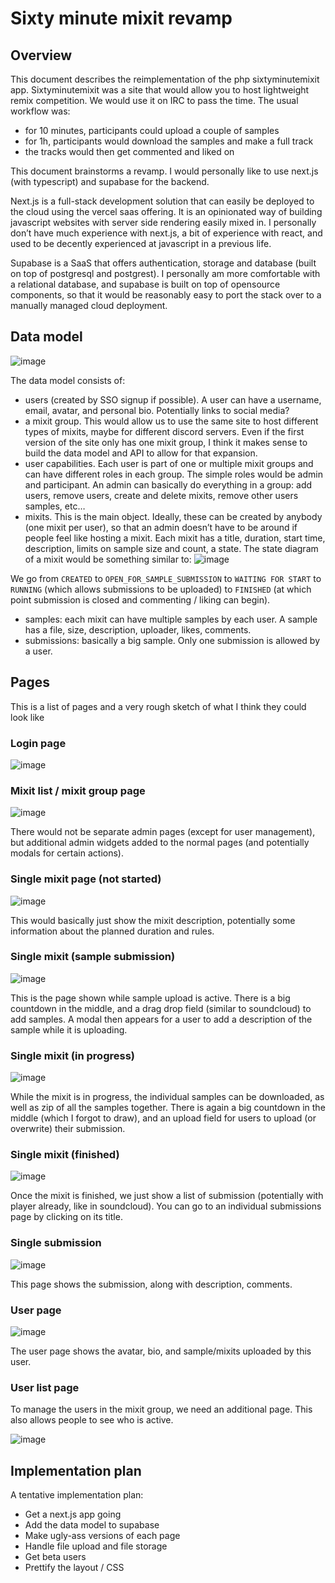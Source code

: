 # Sixty minute mixit revamp
## Overview
This document describes the reimplementation of the php sixtyminutemixit app. Sixtyminutemixit was a site that would allow you to host lightweight remix competition. We would use it on IRC to pass the time. The usual workflow was:
* for 10 minutes, participants could upload a couple of samples
* for 1h, participants would download the samples and make a full track
* the tracks would then get commented and liked on

This document brainstorms a revamp. I would personally like to use next.js (with typescript) and supabase for the backend. 

Next.js is a full-stack development solution that can easily be deployed to the cloud using the vercel saas offering. It is an opinionated way of building javascript websites with server side rendering easily mixed in. I personally don’t have much experience with next.js, a bit of experience with react, and used to be decently experienced at javascript in a previous life.

Supabase is a SaaS that offers authentication, storage and database (built on top of postgresql and postgrest). I personally am more comfortable with a relational database, and supabase is built on top of opensource components, so that it would be reasonably easy to port the stack over to a manually managed cloud deployment.

## Data model
![image](https://user-images.githubusercontent.com/128441/145682338-9f680781-4edb-4dd8-b1e8-2372a24dd2d0.png)

The data model consists of:
* users (created by SSO signup if possible). A user can have a username, email, avatar, and personal bio. Potentially links to social media?
* a mixit group. This would allow us to use the same site to host different types of mixits, maybe for different discord servers. Even if the first version of the site only has one mixit group, I think it makes sense to build the data model and API to allow for that expansion.
* user capabilities. Each user is part of one or multiple mixit groups and can have different roles in each group. The simple roles would be admin and participant. An admin can basically do everything in a group: add users, remove users, create and delete mixits, remove other users samples, etc…
* mixits. This is the main object. Ideally, these can be created by anybody (one mixit per user), so that an admin doesn’t have to be around if people feel like hosting a mixit. Each mixit has a title, duration, start time, description, limits on sample size and count, a state. The state diagram of a mixit would be something similar to:
![image](https://user-images.githubusercontent.com/128441/145682344-74f66576-142f-47f5-bd6d-cfe1c8d1ec95.png)

We go from `CREATED` to `OPEN_FOR_SAMPLE_SUBMISSION` to `WAITING FOR START` to `RUNNING` (which allows submissions to be uploaded) to `FINISHED` (at which point submission is closed and commenting / liking can begin).
* samples: each mixit can have multiple samples by each user. A sample has a file, size, description, uploader, likes, comments.
* submissions: basically a big sample. Only one submission is allowed by a user.

## Pages
This is a list of pages and a very rough sketch of what I think they could look like

### Login page
![image](https://user-images.githubusercontent.com/128441/145682353-11d2f6c0-f474-49a7-95d5-5607a0a92b23.png)

### Mixit list / mixit group page
![image](https://user-images.githubusercontent.com/128441/145682356-d22f838d-f6e9-4155-81bf-815d070eaac7.png)

There would not be separate admin pages (except for user management), but additional admin widgets added to the normal pages (and potentially modals for certain actions).

### Single mixit page (not started)

![image](https://user-images.githubusercontent.com/128441/145682359-65ab7177-f1c3-466a-930d-7d8de1aabe40.png)

This would basically just show the mixit description, potentially some information about the planned duration and rules.

### Single mixit (sample submission)

![image](https://user-images.githubusercontent.com/128441/145682362-01708c74-319d-4c98-914b-bffaac07ae2b.png)

This is the page shown while sample upload is active. There is a big countdown in the middle, and a drag drop field (similar to soundcloud) to add samples. A modal then appears for a user to add a description of the sample while it is uploading.

### Single mixit (in progress)

![image](https://user-images.githubusercontent.com/128441/145682373-c5325d7d-348f-40b8-b869-82e37843d3b2.png)

While the mixit is in progress, the individual samples can be downloaded, as well as zip of all the samples together. There is again a big countdown in the middle (which I forgot to draw), and an upload field for users to upload (or overwrite) their submission.

### Single mixit (finished)

![image](https://user-images.githubusercontent.com/128441/145682383-91e67083-b5b1-43ca-88ba-df014a0fa837.png)

Once the mixit is finished, we just show a list of submission (potentially with player already, like in soundcloud). You can go to an individual submissions page by clicking on its title.

### Single submission

![image](https://user-images.githubusercontent.com/128441/145682399-b1002795-c6f1-46e6-8ab1-44e6a99c1b20.png)

This page shows the submission, along with description, comments.

### User page

![image](https://user-images.githubusercontent.com/128441/145682403-e6698683-270f-421d-8005-477e8358012e.png)

The user page shows the avatar, bio, and sample/mixits uploaded by this user.

### User list page

To manage the users in the mixit group, we need an additional page. This also allows people to see who is active.

![image](https://user-images.githubusercontent.com/128441/145682407-b2cefda5-612a-4e3d-ae25-e737e41a5d96.png)

## Implementation plan
A tentative implementation plan:
* Get a next.js app going
* Add the data model to supabase
* Make ugly-ass versions of each page
* Handle file upload and file storage
* Get beta users
* Prettify the layout / CSS
